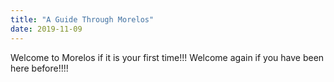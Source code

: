 ```yaml
---
title: "A Guide Through Morelos"
date: 2019-11-09
---
```


Welcome to Morelos if it is your first time!!! Welcome again if you have been here before!!!!
